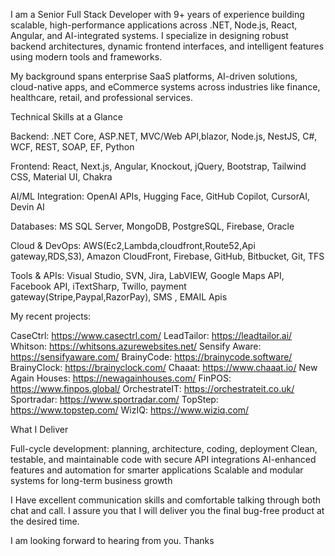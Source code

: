 I am a Senior Full Stack Developer with 9+ years of experience building scalable, high-performance applications across .NET, Node.js, React, Angular, and AI-integrated systems. I specialize in designing robust backend architectures, dynamic frontend interfaces, and intelligent features using modern tools and frameworks.

My background spans enterprise SaaS platforms, AI-driven solutions, cloud-native apps, and eCommerce systems across industries like finance, healthcare, retail, and professional services.

Technical Skills at a Glance

Backend: .NET Core, ASP.NET, MVC/Web API,blazor, Node.js, NestJS, C#, WCF, REST, SOAP, EF, Python

Frontend: React, Next.js, Angular, Knockout, jQuery, Bootstrap, Tailwind CSS, Material UI, Chakra

AI/ML Integration: OpenAI APIs, Hugging Face, GitHub Copilot, CursorAI, Devin AI

Databases: MS SQL Server, MongoDB, PostgreSQL, Firebase, Oracle

Cloud & DevOps: AWS(Ec2,Lambda,cloudfront,Route52,Api gateway,RDS,S3), Amazon CloudFront, Firebase, GitHub, Bitbucket, Git, TFS

Tools & APIs: Visual Studio, SVN, Jira, LabVIEW, Google Maps API, Facebook API, iTextSharp, Twillo, payment gateway(Stripe,Paypal,RazorPay), SMS , EMAIL Apis

My recent projects:

CaseCtrl: https://www.casectrl.com/
LeadTailor: https://leadtailor.ai/
Whitson: https://whitsons.azurewebsites.net/
Sensify Aware: https://sensifyaware.com/
BrainyCode: https://brainycode.software/
BrainyClock: https://brainyclock.com/
Chaaat: https://www.chaaat.io/
New Again Houses: https://newagainhouses.com/
FinPOS: https://www.finpos.global/
OrchestrateIT: https://orchestrateit.co.uk/
Sportradar: https://www.sportradar.com/
TopStep: https://www.topstep.com/
WizIQ: https://www.wiziq.com/


What I Deliver

Full-cycle development: planning, architecture, coding, deployment
Clean, testable, and maintainable code with secure API integrations
AI-enhanced features and automation for smarter applications
Scalable and modular systems for long-term business growth

I Have excellent communication skills and comfortable talking through both chat and call. I assure you that I will deliver you the final bug-free product at the desired time.

I am looking forward to hearing from you.
Thanks







